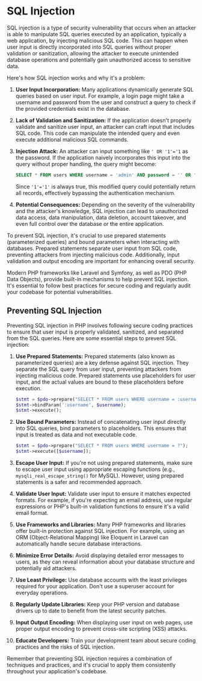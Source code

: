 # SQL Injection
SQL injection is a type of security vulnerability that occurs when an attacker is able to manipulate SQL queries executed by an application, typically a web application, by injecting malicious SQL code. This can happen when user input is directly incorporated into SQL queries without proper validation or sanitization, allowing the attacker to execute unintended database operations and potentially gain unauthorized access to sensitive data.

Here's how SQL injection works and why it's a problem:

1. **User Input Incorporation:**
   Many applications dynamically generate SQL queries based on user input. For example, a login page might take a username and password from the user and construct a query to check if the provided credentials exist in the database.

2. **Lack of Validation and Sanitization:**
   If the application doesn't properly validate and sanitize user input, an attacker can craft input that includes SQL code. This code can manipulate the intended query and even execute additional malicious SQL commands.

3. **Injection Attack:**
   An attacker can input something like `' OR '1'='1` as the password. If the application naively incorporates this input into the query without proper handling, the query might become:

   ```sql
   SELECT * FROM users WHERE username = 'admin' AND password = '' OR '1'='1';
   ```

   Since `'1'='1'` is always true, this modified query could potentially return all records, effectively bypassing the authentication mechanism.

4. **Potential Consequences:**
   Depending on the severity of the vulnerability and the attacker's knowledge, SQL injection can lead to unauthorized data access, data manipulation, data deletion, account takeover, and even full control over the database or the entire application.

To prevent SQL injection, it's crucial to use prepared statements (parameterized queries) and bound parameters when interacting with databases. Prepared statements separate user input from SQL code, preventing attackers from injecting malicious code. Additionally, input validation and output encoding are important for enhancing overall security.

Modern PHP frameworks like Laravel and Symfony, as well as PDO (PHP Data Objects), provide built-in mechanisms to help prevent SQL injection. It's essential to follow best practices for secure coding and regularly audit your codebase for potential vulnerabilities.

## Preventing SQL Injection
Preventing SQL injection in PHP involves following secure coding practices to ensure that user input is properly validated, sanitized, and separated from the SQL queries. Here are some essential steps to prevent SQL injection:

1. **Use Prepared Statements:**
   Prepared statements (also known as parameterized queries) are a key defense against SQL injection. They separate the SQL query from user input, preventing attackers from injecting malicious code. Prepared statements use placeholders for user input, and the actual values are bound to these placeholders before execution.

   ```php
   $stmt = $pdo->prepare("SELECT * FROM users WHERE username = :username");
   $stmt->bindParam(':username', $username);
   $stmt->execute();
   ```

2. **Use Bound Parameters:**
   Instead of concatenating user input directly into SQL queries, bind parameters to placeholders. This ensures that input is treated as data and not executable code.

   ```php
   $stmt = $pdo->prepare("SELECT * FROM users WHERE username = ?");
   $stmt->execute([$username]);
   ```

3. **Escape User Input:**
   If you're not using prepared statements, make sure to escape user input using appropriate escaping functions (e.g., `mysqli_real_escape_string()` for MySQL). However, using prepared statements is a safer and recommended approach.

4. **Validate User Input:**
   Validate user input to ensure it matches expected formats. For example, if you're expecting an email address, use regular expressions or PHP's built-in validation functions to ensure it's a valid email format.

5. **Use Frameworks and Libraries:**
   Many PHP frameworks and libraries offer built-in protection against SQL injection. For example, using an ORM (Object-Relational Mapping) like Eloquent in Laravel can automatically handle secure database interactions.

6. **Minimize Error Details:**
   Avoid displaying detailed error messages to users, as they can reveal information about your database structure and potentially aid attackers.

7. **Use Least Privilege:**
   Use database accounts with the least privileges required for your application. Don't use a superuser account for everyday operations.

8. **Regularly Update Libraries:**
   Keep your PHP version and database drivers up to date to benefit from the latest security patches.

9. **Input Output Encoding:**
   When displaying user input on web pages, use proper output encoding to prevent cross-site scripting (XSS) attacks.

10. **Educate Developers:**
    Train your development team about secure coding practices and the risks of SQL injection.

Remember that preventing SQL injection requires a combination of techniques and practices, and it's crucial to apply them consistently throughout your application's codebase.